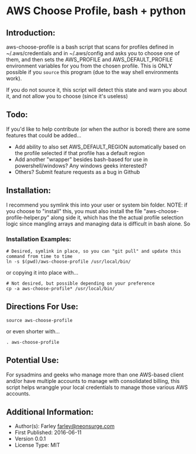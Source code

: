 # AWS Choose Profile, bash + python

## Introduction:
aws-choose-profile is a bash script that scans for profiles defined in ~/.aws/credentials and in ~/.aws/config and asks you to choose one of them, and then sets the AWS_PROFILE and AWS_DEFAULT_PROFILE environment variables for you from the chosen profile.  This is ONLY
possible if you `source` this program (due to the way shell environments work).

If you do not source it, this script will detect this state and warn you about it, and not allow you to choose (since it's useless)

## Todo:
If you'd like to help contribute (or when the author is bored) there are some features that could be added...
- Add ability to also set AWS_DEFAULT_REGION automatically based on the profile selected if that profile has a default region
- Add another "wrapper" besides bash-based for use in powershell/windows?  Any windows geeks interested?
- Others?  Submit feature requests as a bug in Github

## Installation:
I recommend you symlink this into your user or system bin folder.  NOTE: if you choose to "install" this, you must also install
the file "aws-choose-profile-helper.py" along side it, which has the the actual profile selection logic since mangling arrays and managing data is difficult in bash alone.  So

### Installation Examples:

```
# Desired, symlink in place, so you can "git pull" and update this command from time to time
ln -s $(pwd)/aws-choose-profile /usr/local/bin/
```
or copying it into place with...
```
# Not desired, but possible depending on your preference
cp -a aws-choose-profile* /usr/local/bin/
```

## Directions For Use:

```
source aws-choose-profile
```
or even shorter with...
```
. aws-choose-profile
```

## Potential Use:
For sysadmins and geeks who manage more than one AWS-based client and/or have multiple accounts to manage with consolidated billing, this script helps wranggle your local credentials to manage those various AWS accounts.


## Additional Information:
- Author(s): Farley farley@neonsurge.com
- First Published: 2016-06-11
- Version 0.0.1
- License Type: MIT